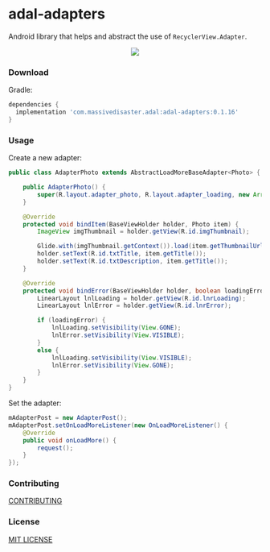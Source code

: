 # adal-adapters
Android library that helps and abstract the use of `RecyclerView.Adapter`.

<div align="center">
  <img src="art/adal-adapters.gif" />
</div>


### Download

Gradle:

```gradle
dependencies {
  implementation 'com.massivedisaster.adal:adal-adapters:0.1.16'
}
```
### Usage

Create a new adapter:
```java
public class AdapterPhoto extends AbstractLoadMoreBaseAdapter<Photo> {

    public AdapterPhoto() {
        super(R.layout.adapter_photo, R.layout.adapter_loading, new ArrayList<Photo>());
    }

    @Override
    protected void bindItem(BaseViewHolder holder, Photo item) {
        ImageView imgThumbnail = holder.getView(R.id.imgThumbnail);

        Glide.with(imgThumbnail.getContext()).load(item.getThumbnailUrl()).into(imgThumbnail);
        holder.setText(R.id.txtTitle, item.getTitle());
        holder.setText(R.id.txtDescription, item.getTitle());
    }

    @Override
    protected void bindError(BaseViewHolder holder, boolean loadingError) {
        LinearLayout lnlLoading = holder.getView(R.id.lnrLoading);
        LinearLayout lnlError = holder.getView(R.id.lnrError);

        if (loadingError) {
            lnlLoading.setVisibility(View.GONE);
            lnlError.setVisibility(View.VISIBLE);
        }
        else {
            lnlLoading.setVisibility(View.VISIBLE);
            lnlError.setVisibility(View.GONE);
        }
    }
}
```

Set the adapter:
```java
mAdapterPost = new AdapterPost();
mAdapterPost.setOnLoadMoreListener(new OnLoadMoreListener() {
    @Override
    public void onLoadMore() {
        request();
    }
});
```

### Contributing
[CONTRIBUTING](../CONTRIBUTING.md)

### License
[MIT LICENSE](../LICENSE.md)

